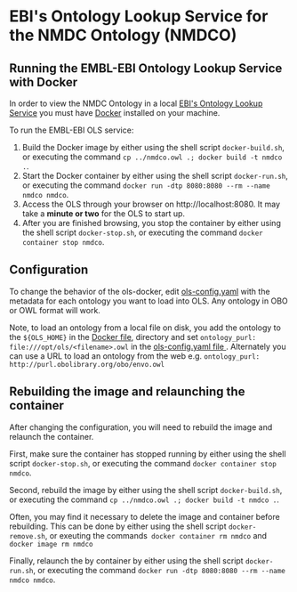 # EBI's Ontology Lookup Service for the NMDC Ontology (NMDCO)

## Running the EMBL-EBI Ontology Lookup Service with Docker  

In order to view the NMDC Ontology in a local [EBI's Ontology Lookup Service](https://www.ebi.ac.uk/ols/) you must have [Docker](https://www.docker.com/) installed on your machine.  

To run the EMBL-EBI OLS service:
1. Build the Docker image by either using the shell script `docker-build.sh`, or executing the command `cp ../nmdco.owl .; docker build -t nmdco .`.
2. Start the Docker container by either using the shell script `docker-run.sh`, or executing the command `docker run -dtp 8080:8080 --rm --name nmdco nmdco`.
3. Access the OLS through your browser on http://localhost:8080. It may take a **minute or two** for the OLS to start up.
4. After you are finished browsing, you stop the container by either using the shell script `docker-stop.sh`, or executing the command `docker container stop nmdco`.


## Configuration 

To change the behavior of the ols-docker, edit [ols-config.yaml](ols-config.yaml) with the metadata for each ontology you want to load into OLS. Any ontology in OBO or OWL format will work. 

Note, to load an ontology from a local file on disk, you add the ontology to the `${OLS_HOME}` in the [Docker file](Dockerfile), directory and set `ontology_purl: file:///opt/ols/<filename>.owl` in the [ols-config.yaml file ](ols-config.yaml). Alternately you can use a URL to load an ontology from the web e.g. `ontology_purl: http://purl.obolibrary.org/obo/envo.owl` 

## Rebuilding the image and relaunching the container

After changing the configuration, you will need to rebuild the image and relaunch the container.  

First, make sure the container has stopped running by either using the shell script `docker-stop.sh`, or executing the command `docker container stop nmdco`.

Second, rebuild the image by either using the shell script `docker-build.sh`, or executing the command `cp ../nmdco.owl .; docker build -t nmdco .`.  

Often, you may find it necessary to delete the image and container before rebuilding. This can be done by either using the shell script `docker-remove.sh`, or exeuting the commands` docker container rm nmdco` and `docker image rm nmdco`

Finally, relaunch the by container by either using the shell script `docker-run.sh`, or executing the command `docker run -dtp 8080:8080 --rm --name nmdco nmdco`.
